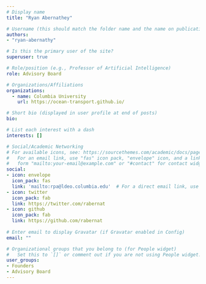 ```yaml
---
# Display name
title: "Ryan Abernathey"

# Username (this should match the folder name and the name on publications)
authors:
- "ryan-abernathy"

# Is this the primary user of the site?
superuser: true

# Role/position (e.g., Professor of Artificial Intelligence)
role: Advisory Board

# Organizations/Affiliations
organizations:
  - name: Columbia University
    url: https://ocean-transport.github.io/

# Short bio (displayed in user profile at end of posts)
bio:

# List each interest with a dash
interests: []

# Social/Academic Networking
# For available icons, see: https://sourcethemes.com/academic/docs/page-builder/#icons
#   For an email link, use "fas" icon pack, "envelope" icon, and a link in the
#   form "mailto:your-email@example.com" or "#contact" for contact widget.
social:
- icon: envelope
  icon_pack: fas
  link: 'mailto:rpa@ldeo.columbia.edu'  # For a direct email link, use "mailto:test@example.org".
- icon: twitter
  icon_pack: fab
  link: https://twitter.com/rabernat
- icon: github
  icon_pack: fab
  link: https://github.com/rabernat
  
# Enter email to display Gravatar (if Gravatar enabled in Config)
email: ""

# Organizational groups that you belong to (for People widget)
#   Set this to `[]` or comment out if you are not using People widget.
user_groups:
- Founders
- Advisory Board
---
```

